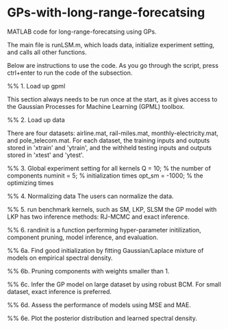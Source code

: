 # GPs-with-long-range-forecatsing

MATLAB code for long-range-forecatsing using GPs.

The main file is runLSM.m, which loads data, initialize experiment setting, and calls all other functions. 

Below are instructions to use the code. As you go through the script, press ctrl+enter to run the code of the subsection.

%% 1. Load up gpml

This section always needs to be run once at the start, as it gives access to the Gaussian Processes for Machine Learning (GPML) toolbox.

%% 2. Load up data

There are four datasets: airline.mat, rail-miles.mat, monthly-electricity.mat, and pole_telecom.mat. For each dataset, the training inputs and outputs stored in 'xtrain' and 'ytrain', and the withheld testing inputs and outputs stored in 'xtest' and 'ytest'. 

%% 3. Global experiment setting for all kernels
Q = 10; % the number of components
numinit = 5;    % initialization times
opt_sm = -1000;   % the optimizing times

%% 4. Normalizing data
The users can normalize the data.

%% 5. run benchmark kernels, such as SM, LKP, SLSM
the GP model with LKP has two inference methods: RJ-MCMC and exact inference. 

%% 6. randinit is a function performing hyper-parameter initilization, component pruning, model inference, and evaluation. 

%% 6a. Find good initialization by fitting Gaussian/Laplace mixture of models on empirical spectral density.

%% 6b. Pruning components with weights smaller than 1.

%% 6c. Infer the GP model on large dataset by using robust BCM. For small dataset, exact inference is preferred.

%% 6d. Assess the performance of models using MSE and MAE.

%% 6e. Plot the posterior distribution and learned spectral density.
